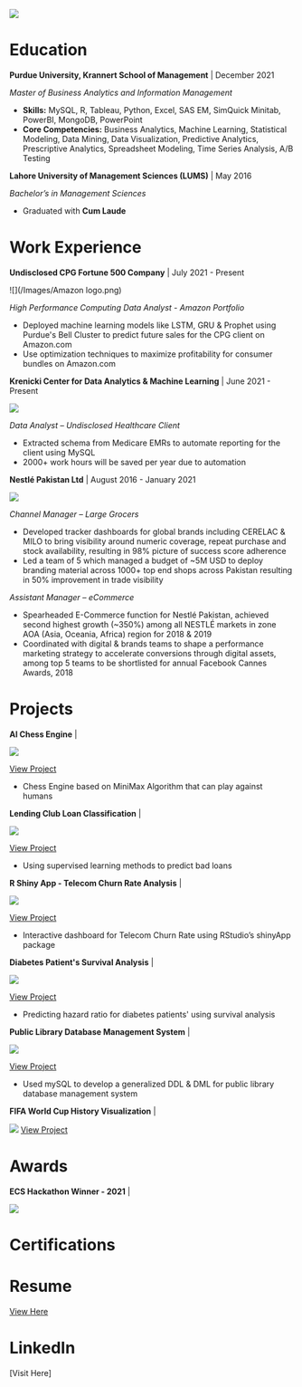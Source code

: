 
![](/Images/circle-cropped_adobespark.png)

# Education 

**Purdue University, Krannert School of Management** | December 2021

*Master of Business Analytics and Information Management* 

- **Skills:** MySQL, R, Tableau, Python, Excel, SAS EM, SimQuick Minitab, PowerBI, MongoDB, PowerPoint
- **Core Competencies:** Business Analytics, Machine Learning, Statistical Modeling, Data Mining, Data Visualization, Predictive Analytics, Prescriptive Analytics, Spreadsheet Modeling, Time Series Analysis, A/B Testing  


**Lahore University of Management Sciences (LUMS)** | May 2016

*Bachelor’s in Management Sciences* 

- Graduated with **Cum Laude**


# Work Experience

**Undisclosed CPG Fortune 500 Company** | July 2021 - Present 

![](/Images/Amazon logo.png)

*High Performance Computing Data Analyst - Amazon Portfolio*

- Deployed machine learning models like LSTM, GRU & Prophet using Purdue's Bell Cluster to predict future sales for the CPG client on Amazon.com
- Use optimization techniques to maximize profitability for consumer bundles on Amazon.com 



**Krenicki Center for Data Analytics & Machine Learning** | June 2021 - Present

![](/Images/KrannertLogo.png)

*Data Analyst – Undisclosed Healthcare Client*

- Extracted schema from Medicare EMRs to automate reporting for the client using MySQL
- 2000+ work hours will be saved per year due to automation 



**Nestlé Pakistan Ltd** |        August 2016 - January 2021

![](/Images/nestle-logo-black-and-white.png)

*Channel Manager – Large Grocers*

- Developed tracker dashboards for global brands including CERELAC & MILO to bring visibility around numeric coverage, repeat purchase and stock availability, resulting in 98% picture of success score adherence
- Led a team of 5 which managed a budget of ~5M USD to deploy branding material across 1000+ top end shops across Pakistan resulting in 50% improvement in trade visibility

*Assistant Manager – eCommerce*

- Spearheaded E-Commerce function for Nestlé Pakistan, achieved second highest growth (~350%) among all NESTLÉ markets in zone AOA (Asia, Oceania, Africa) region for 2018 & 2019
- Coordinated with digital & brands teams to shape a performance marketing strategy to accelerate conversions through digital assets, among top 5 teams to be shortlisted for annual Facebook Cannes Awards, 2018

# Projects

**AI Chess Engine** | 

![](/Images/Chess.jfif) 



[View Project](https://github.com/Usama93-PU/AI-Chess-Engine) 
 
- Chess Engine based on MiniMax Algorithm that can play against humans 



**Lending Club Loan Classification** |

![](/Images/download.png) 

[View Project](https://github.com/Usama93-PU/Lending-Club-Loan-Classification)

- Using supervised learning methods to predict bad loans



**R Shiny App - Telecom Churn Rate Analysis** |

![](/Images/Telecom-operators-and-reducing-customer-churn_adobespark.jfif) 




[View Project](https://github.com/Usama93-PU/R-ShinyApp-Telco-Churn-Rate)

- Interactive dashboard for Telecom Churn Rate using RStudio’s shinyApp package



**Diabetes Patient's Survival Analysis** |

![](/Images/Diabetic_eye_disease_600_adobespark.jfif) 




[View Project](https://github.com/Usama93-PU/Diabetes-Patients-Survival-Analysis)

- Predicting hazard ratio for diabetes patients' using survival analysis




**Public Library Database Management System** |

![](/Images/1280px-Seattle_Public_Library_logo.svg.png) 


[View Project](https://github.com/Usama93-PU/Public-Library-Database-Management-System)

- Used mySQL to develop a generalized DDL & DML for public library database management system



**FIFA World Cup History Visualization** |

![](/Images/FIFA-Logo_adobespark.png) 
[View Project](https://public.tableau.com/app/profile/usama.ather/viz/FIFAWorldCupHistory_16251905207180/Dashboard1)




# Awards

**ECS Hackathon Winner - 2021** |

![](/Images/ECS_adobespark.jfif)

# Certifications

# Resume


[View Here](https://www.dropbox.com/preview/Usama%20Ather%20-%20Resume%20v1.2.pdf)

# LinkedIn

[Visit Here]

